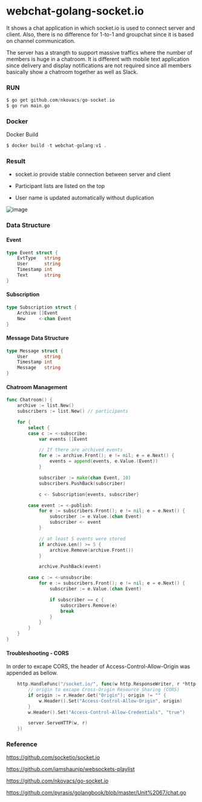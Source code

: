 # webchat-golang-socket.io
It shows a chat application in which socket.io is used to connect server and client.
Also, there is no difference for 1-to-1 and groupchat since it is based on channel communication.

The server has a strangth to support massive traffics where the number of members is huge in a chatroom.
It is different with mobile text application since delivery and display notifications are not required since all members basically show a chatroom together as well as Slack.

### RUN

```c
$ go get github.com/nkovacs/go-socket.io 
$ go run main.go
```

### Docker

Docker Build

```c
$ docker build -t webchat-golang:v1 .
```

### Result
- socket.io provide stable connection between server and client

- Participant lists are listed on the top

- User name is updated automatically without duplication

![image](https://user-images.githubusercontent.com/52392004/82513003-b255ab00-9b4c-11ea-8ef0-5f22cf872c11.png)

### Data Structure

#### Event 
```go
type Event struct {
	EvtType   string
	User      string
	Timestamp int
	Text      string
}
```

#### Subscription
```go
type Subscription struct {
	Archive []Event
	New     <-chan Event
}
```

#### Message Data Structure
```go
type Message struct {
	User      string
	Timestamp int
	Message   string
}
```


#### Chatroom Management
```go
func Chatroom() {
	archive := list.New()
	subscribers := list.New() // participants

	for {
		select {
		case c := <-subscribe:
			var events []Event

			// If there are archived events
			for e := archive.Front(); e != nil; e = e.Next() {
				events = append(events, e.Value.(Event))
			}

			subscriber := make(chan Event, 10)
			subscribers.PushBack(subscriber)

			c <- Subscription{events, subscriber}

		case event := <-publish:
			for e := subscribers.Front(); e != nil; e = e.Next() {
				subscriber := e.Value.(chan Event)
				subscriber <- event
			}

			// at least 5 events were stored
			if archive.Len() >= 5 {
				archive.Remove(archive.Front())
			}

			archive.PushBack(event)

		case c := <-unsubscribe:
			for e := subscribers.Front(); e != nil; e = e.Next() {
				subscriber := e.Value.(chan Event)

				if subscriber == c {
					subscribers.Remove(e)
					break
				}
			}
		}
	}
}
```

#### Troubleshooting - CORS
In order to excape CORS, the header of Access-Control-Allow-Origin was appended as bellow.

```go
    http.HandleFunc("/socket.io/", func(w http.ResponseWriter, r *http.Request) {
		// origin to excape Cross-Origin Resource Sharing (CORS)
		if origin := r.Header.Get("Origin"); origin != "" {
			w.Header().Set("Access-Control-Allow-Origin", origin)
		}
		w.Header().Set("Access-Control-Allow-Credentials", "true")

		server.ServeHTTP(w, r)
	})
```

### Reference

https://github.com/socketio/socket.io

https://github.com/iamshaunjp/websockets-playlist

https://github.com/nkovacs/go-socket.io

https://github.com/pyrasis/golangbook/blob/master/Unit%2067/chat.go
